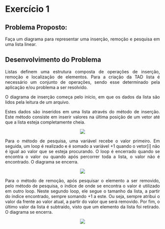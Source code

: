 # Exercício 1

## Problema Proposto:

<p align="justify">  Faça um diagrama para representar uma inserção, remoção e pesquisa em uma lista linear. </p>

## Desenvolvimento do Problema

<p align="justify">Listas definem uma estrutura composta de operações de inserção, remoção e localização de elementos. Para a criação da TAD lista é necessário um conjunto de operações, sendo esse determinado pela aplicação e/ou problema a ser resolvido. </p>

<p align="justify"> O diagrama de inserção começa pelo início, em que os dados da lista são lidos pela leitura de um arquivo. </p>

<p align="justify"> Estes dados são inseridos em uma lista através do método de inserção. Este método consiste em inserir valores na última posição de um vetor até que a lista esteja completamente cheia. </p>

<p align="center">
<img src=https://github.com/barbrina/AEDS-I/blob/master/Tipos%20de%20Dados%20Lista/Exerc%C3%ADcio%201/img/Insercao.png>

<p align="justify"> Para o método de pesquisa, uma variável recebe o valor primeiro. Em seguida, um loop é realizado e é somado a variável +1 quando o vetor[i] não é igual ao valor que se esteja procurando. O loop é encerrado quando se encontra o valor ou quando após percorrer toda a lista, o valor não é encontrado. O diagrama se encerra. </p>

<p align="center">
<img src=https://github.com/barbrina/AEDS-I/blob/master/Tipos%20de%20Dados%20Lista/Exerc%C3%ADcio%201/img/Pesquisa.png>

<p align="justify"> Para o método de remoção, após pesquisar o elemento a ser removido, pelo método de pesquisa, o índice de onde se encontra o valor é utilizado em outro loop. Neste segundo loop, ele segue o tamanho da lista, a partir do índice encontrado, sempre somando +1 a este. Ou seja, sempre atribui o valor da frente ao valor atual, a partir do valor que será removido. Por fim, o último valor da lista é subtraido, visto que um elemento da lista foi retirado. O diagrama se encerra. </p>

<p align="center">
<img src=https://github.com/barbrina/AEDS-I/blob/master/Tipos%20de%20Dados%20Lista/Exerc%C3%ADcio%201/img/Remocao.png>
</p>
  
